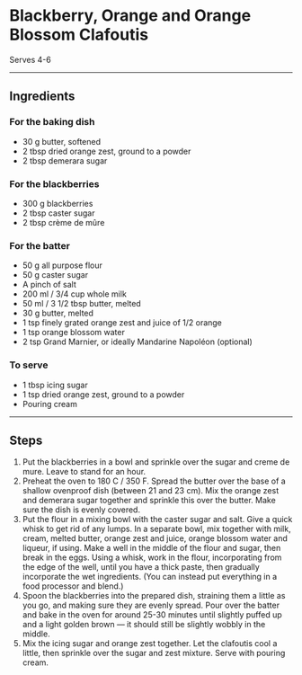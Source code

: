 # Blackberry, Orange and Orange Blossom Clafoutis

Serves 4-6

---

## Ingredients

### For the baking dish
* 30 g butter, softened
* 2 tbsp dried orange zest, ground to a powder
* 2 tbsp demerara sugar

### For the blackberries
* 300 g blackberries
* 2 tbsp caster sugar
* 2 tbsp crème de mûre

### For the batter
* 50 g all purpose flour
* 50 g caster sugar
* A pinch of salt
* 200 ml / 3/4 cup whole milk
* 50 ml / 3 1/2 tbsp butter, melted
* 30 g butter, melted
* 1 tsp finely grated orange zest and juice of 1/2 orange
* 1 tsp orange blossom water
* 2 tsp Grand Marnier, or ideally Mandarine Napoléon (optional)

### To serve
* 1 tbsp icing sugar
* 1 tsp dried orange zest, ground to a powder
* Pouring cream

---

## Steps

1.  Put the blackberries in a bowl and sprinkle over the sugar and creme de mure. Leave to stand for an hour.
2.  Preheat the oven to 180 C / 350 F. Spread the butter over the base of a shallow ovenproof dish (between 21 and 23 cm). Mix the orange zest and demerara sugar together and sprinkle this over the butter. Make sure the dish is evenly covered.
3.  Put the flour in a mixing bowl with the caster sugar and salt. Give a quick whisk to get rid of any lumps. In a separate bowl, mix together with milk, cream, melted butter, orange zest and juice, orange blossom water and liqueur, if using. Make a well in the middle of the flour and sugar, then break in the eggs. Using a whisk, work in the flour, incorporating from the edge of the well, until you have a thick paste, then gradually incorporate the wet ingredients. (You can instead put everything in a food processor and blend.)
4.  Spoon the blackberries into the prepared dish, straining them a little as you go, and making sure they are evenly spread. Pour over the batter and bake in the oven for around 25-30 minutes until slightly puffed up and a light golden brown — it should still be slightly wobbly in the middle.
5.  Mix the icing sugar and orange zest together. Let the clafoutis cool a little, then sprinkle over the sugar and zest mixture. Serve with pouring cream.